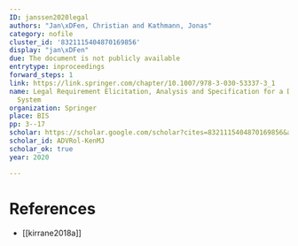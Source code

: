 ```yaml
---
ID: janssen2020legal
authors: "Jan\xDFen, Christian and Kathmann, Jonas"
category: nofile
cluster_id: '8321115404870169856'
display: "jan\xDFen"
due: The document is not publicly available
entrytype: inproceedings
forward_steps: 1
link: https://link.springer.com/chapter/10.1007/978-3-030-53337-3_1
name: Legal Requirement Elicitation, Analysis and Specification for a Data Transparency
  System
organization: Springer
place: BIS
pp: 3--17
scholar: https://scholar.google.com/scholar?cites=8321115404870169856&as_sdt=2005&sciodt=0,5&hl=en
scholar_id: ADVRol-KenMJ
scholar_ok: true
year: 2020

---
```


# References

- [[kirrane2018a]]

